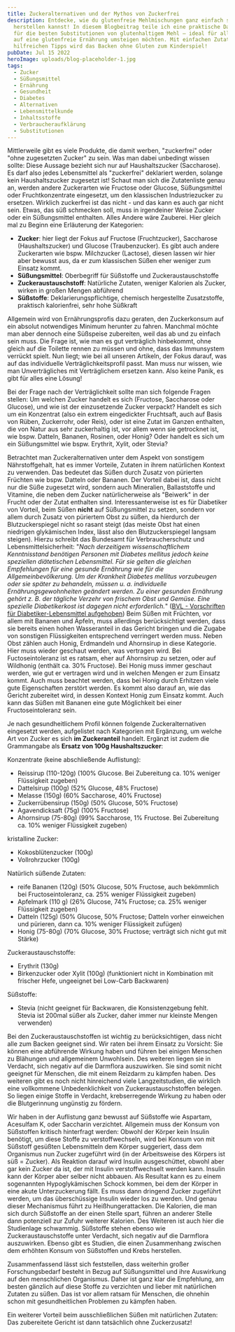 ```yaml
---
title: Zuckeralternativen und der Mythos von Zuckerfrei
description: Entdecke, wie du glutenfreie Mehlmischungen ganz einfach selbst
  herstellen kannst! In diesem Blogbeitrag teile ich eine praktische Daumenregel
  für die besten Substitutionen von glutenhaltigem Mehl – ideal für alle, die
  auf eine glutenfreie Ernährung umsteigen möchten. Mit einfachen Zutaten und
  hilfreichen Tipps wird das Backen ohne Gluten zum Kinderspiel!
pubDate: Jul 15 2022
heroImage: uploads/blog-placeholder-1.jpg
tags:
  - Zucker
  - Süßungsmittel
  - Ernährung
  - Gesundheit
  - Diabetes
  - Alternativen
  - Lebensmittelkunde
  - Inhaltsstoffe
  - Verbraucheraufklärung
  - Substitutionen
---
```


Mittlerweile gibt es viele Produkte, die damit werben, "zuckerfrei" oder "ohne zugesetzten Zucker" zu sein. Was man dabei unbedingt wissen sollte: Diese Aussage bezieht sich nur auf Haushaltszucker (Saccharose). Es darf also jedes Lebensmittel als "zuckerfrei" deklariert werden, solange kein Haushaltszucker zugesetzt ist! Schaut man sich die Zutatenliste genau an, werden andere Zuckerarten wie Fructose oder Glucose, Süßungsmittel oder Fruchtkonzentrate eingesetzt, um den klassischen Industriezucker zu ersetzen. Wirklich zuckerfrei ist das nicht - und das kann es auch gar nicht sein. Etwas, das süß schmecken soll, muss in irgendeiner Weise Zucker oder ein Süßungsmittel enthalten. Alles Andere wäre Zauberei.
Hier gleich mal zu Beginn eine Erläuterung der Kategorien:

- **Zucker**: hier liegt der Fokus auf Fructose (Fruchtzucker), Saccharose (Haushaltszucker) und Glucose (Traubenzucker). Es gibt auch andere Zuckerarten wie bspw. Milchzucker (Lactose), diesen lassen wir hier aber bewusst aus, da er zum klassischen Süßen eher weniger zum Einsatz kommt.
- **Süßungsmittel**: Oberbegriff für Süßstoffe und Zuckeraustauschstoffe
- **Zuckeraustauschstoff**: Natürliche Zutaten, weniger Kalorien als Zucker, wirken in großen Mengen abführend
- **Süßstoffe**: Deklarierungspflichtige, chemisch hergestellte Zusatzstoffe, praktisch kalorienfrei, sehr hohe Süßkraft

Allgemein wird von Ernährungsprofis dazu geraten, den Zuckerkonsum auf ein absolut notwendiges Minimum herunter zu fahren.
Manchmal möchte man aber dennoch eine Süßspeise zubereiten, weil das ab und zu einfach sein muss. Die Frage ist, wie man es gut verträglich hinbekommt, ohne gleich auf die Toilette rennen zu müssen und ohne, dass das Immunsystem verrückt spielt. Nun liegt; wie bei all unseren Artikeln, der Fokus darauf, was auf das individuelle Verträglichkeitsprofil passt. Man muss nur wissen, wie man Unverträgliches mit Verträglichem ersetzen kann. Also keine Panik, es gibt für alles eine Lösung!

Bei der Frage nach der Verträglichkeit sollte man sich folgende Fragen stellen: Um welchen Zucker handelt es sich (Fructose, Saccharose oder Glucose), und wie ist der einzusetzende Zucker verpackt? Handelt es sich um ein Konzentrat (also ein extrem eingedickter Fruchtsaft, auch auf Basis von Rüben, Zuckerrohr, oder Reis), oder ist eine Zutat im Ganzen enthalten, die von Natur aus sehr zuckerhaltig ist, vor allem wenn sie getrocknet ist, wie bspw. Datteln, Bananen, Rosinen, oder Honig? Oder handelt es sich um ein Süßungsmittel wie bspw. Erythrit, Xylit, oder Stevia?

Betrachtet man Zuckeralternativen unter dem Aspekt von sonstigem Nährstoffgehalt, hat es immer Vorteile, Zutaten in ihrem natürlichen Kontext zu verwenden. Das bedeutet das Süßen durch Zusatz von pürierten Früchten wie bspw. Datteln oder Bananen. Der Vorteil dabei ist, dass nicht nur die Süße zugesetzt wird, sondern auch Mineralien, Ballaststoffe und Vitamine, die neben dem Zucker natürlicherweise als "Beiwerk" in der Frucht oder der Zutat enthalten sind.
Interessanterweise ist es für Diabetiker von Vorteil, beim Süßen **nicht** auf Süßungsmittel zu setzen, sondern vor allem durch Zusatz von püriertem Obst zu süßen, da hierdurch der Blutzuckerspiegel nicht so rasant steigt (das meiste Obst hat einen niedrigen glykämischen Index, lässt also den Blutzuckerspiegel langsam steigen). Hierzu schreibt das Bundesamt für Verbraucherschutz und Lebensmittelsicherheit: "_Nach derzeitigem wissenschaftlichem Kenntnisstand benötigen Personen mit Diabetes mellitus jedoch keine speziellen diätetischen Lebensmittel. Für sie gelten die gleichen Empfehlungen für eine gesunde Ernährung wie für die Allgemeinbevölkerung. Um der Krankheit Diabetes mellitus vorzubeugen oder sie später zu behandeln, müssen u. a. individuelle Ernährungsgewohnheiten geändert werden. Zu einer gesunden Ernährung gehört z. B. der tägliche Verzehr von frischem Obst und Gemüse. Eine spezielle Diabetikerkost ist dagegen nicht erforderlich._" ([BVL - Vorschriften für Diabetiker-Lebensmittel aufgehoben](https://www.bvl.bund.de/DE/Arbeitsbereiche/01_Lebensmittel/03_Verbraucher/12_DiaetetischeLM/Vorschriften_Diaet_LM/lm_Vorschriften_diaetetLM_node.html))
Beim Süßen mit Früchten, vor allem mit Bananen und Äpfeln, muss allerdings berücksichtigt werden, dass sie bereits einen hohen Wasseranteil in das Gericht bringen und die Zugabe von sonstigen Flüssigkeiten entsprechend verringert werden muss.
Neben Obst zählen auch Honig, Erdmandeln und Ahornsirup in diese Kategorie. Hier muss wieder geschaut werden, was vertragen wird. Bei Fuctoseintoleranz ist es ratsam, eher auf Ahornsirup zu setzen, oder auf Wildhonig (enthält ca. 30% Fructose). Bei Honig muss immer geschaut werden, wie gut er vertragen wird und in welchen Mengen er zum Einsatz kommt. Auch muss beachtet werden, dass bei Honig durch Erhitzen viele gute Eigenschaften zerstört werden. Es kommt also darauf an, wie das Gericht zubereitet wird, in dessen Kontext Honig zum Einsatz kommt. Auch kann das Süßen mit Bananen eine gute Möglichkeit bei einer Fructoseintoleranz sein.

Je nach gesundheitlichem Profil können folgende Zuckeralternativen eingesetzt werden, aufgelistet nach Kategorien mit Ergänzung, um welche Art von Zucker es sich **im Zuckeranteil** handelt. Ergänzt ist zudem die Grammangabe als **Ersatz von 100g Haushaltszucker**:

Konzentrate (keine abschließende Auflistung):

- Reissirup (110-120g) (100% Glucose. Bei Zubereitung ca. 10% weniger Flüssigkeit zugeben)
- Dattelsirup (100g) (52% Glucose, 48% Fructose)
- Melasse (150g) (60% Saccharose, 40% Fructose)
- Zuckerrübensirup (150g) (50% Glucose, 50% Fructose)
- Agavendicksaft (75g) (100% Fructose)
- Ahornsirup (75-80g) (99% Saccharose, 1% Fructose. Bei Zubereitung ca. 10% weniger Flüssigkeit zugeben)

kristalline Zucker:

- Kokosblütenzucker (100g)
- Vollrohrzucker (100g)

Natürlich süßende Zutaten:

- reife Bananen (120g) (50% Glucose, 50% Fructose, auch bekömmlich bei Fructoseintoleranz, ca. 25% weniger Flüssigkeit zugeben)
- Apfelmark (110 g) (26% Glucose, 74% Fructose; ca. 25% weniger Flüssigkeit zugeben)
- Datteln (125g) (50% Glucose, 50% Fructose; Datteln vorher einweichen und pürieren, dann ca. 10% weniger Flüssigkeit zufügen)
- Honig (75-80g) (70% Glucose, 30% Fructose; verträgt sich nicht gut mit Stärke)

Zuckeraustauschstoffe:

- Erythrit (130g)
- Birkenzucker oder Xylit (100g) (funktioniert nicht in Kombination mit frischer Hefe, ungeeignet bei Low-Carb Backwaren)

Süßstoffe:

- Stevia (nicht geeignet für Backwaren, die Konsistenzgebung fehlt. Stevia ist 200mal süßer als Zucker, daher immer nur kleinste Mengen verwenden)

Bei den Zuckeraustauschstoffen ist wichtig zu berücksichtigen, dass nicht alle zum Backen geeignet sind. Wir raten bei ihrem Einsatz zu Vorsicht: Sie können eine abführende Wirkung haben und führen bei einigen Menschen zu Blähungen und allgemeinem Unwohlsein. Des weiteren liegen sie in Verdacht, sich negativ auf die Darmflora auszuwirken. Sie sind somit nicht geeignet für Menschen, die mit einem Reizdarm zu kämpfen haben. Des weiteren gibt es noch nicht hinreichend viele Langzeitstudien, die wirklich eine vollkommene Unbedenklichkeit von Zuckeraustauschstoffen belegen. So liegen einige Stoffe in Verdacht, krebserregende Wirkung zu haben oder die Blutgerinnung ungünstig zu fördern.

Wir haben in der Auflistung ganz bewusst auf Süßstoffe wie Aspartam, Acesulfam K, oder Saccharin verzichtet. Allgemein muss der Konsum von Süßstoffen kritisch hinterfragt werden: Obwohl der Körper kein Insulin benötigt, um diese Stoffe zu verstoffwechseln, wird bei Konsum von mit Süßstoff gesüßten Lebensmitteln dem Körper suggeriert, dass dem Organismus nun Zucker zugeführt wird (in der Arbeitsweise des Körpers ist süß = Zucker). Als Reaktion darauf wird Insulin ausgeschüttet, obwohl aber gar kein Zucker da ist, der mit Insulin verstoffwechselt werden kann. Insulin kann der Körper aber selber nicht abbauen. Als Resultat kann es zu einem sogenannten Hypoglykämischen Schock kommen, bei dem der Körper in eine akute Unterzuckerung fällt. Es muss dann dringend Zucker zugeführt werden, um das überschüssige Insulin wieder los zu werden. Und genau dieser Mechanismus führt zu Heißhungerattacken. Die Kalorien, die man sich durch Süßstoffe an der einen Stelle spart, führen an anderer Stelle dann potenziell zur Zufuhr weiterer Kalorien.
Des Weiteren ist auch hier die Studienlage schwammig. Süßstoffe stehen ebenso wie Zuckeraustauschstoffe unter Verdacht, sich negativ auf die Darmflora auszuwirken. Ebenso gibt es Studien, die einen Zusammenhang zwischen dem erhöhten Konsum von Süßstoffen und Krebs herstellen.

Zusammenfassend lässt sich feststellen, dass weiterhin großer Forschungsbedarf besteht in Bezug auf Süßungsmittel und ihre Auswirkung auf den menschlichen Organismus. Daher ist ganz klar die Empfehlung, am besten gänzlich auf diese Stoffe zu verzichten und lieber mit natürlichen Zutaten zu süßen. Das ist vor allem ratsam für Menschen, die ohnehin schon mit gesundheitlichen Problemen zu kämpfen haben.

Ein weiterer Vorteil beim ausschließlichen Süßen mit natürlichen Zutaten: Das zubereitete Gericht ist dann tatsächlich ohne Zuckerzusatz!
